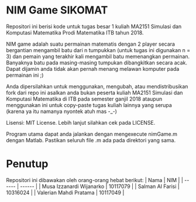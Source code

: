# NIM Game SIKOMAT
Repositori ini berisi kode untuk tugas besar 1 kuliah MA2151 Simulasi dan Komputasi Matematika Prodi Matematika ITB tahun 2018.

NIM game adalah suatu permainan matematis dengan 2 player secara bergantian mengambil batu dari n tumpukkan (untuk tugas ini digunakan n = 3) dan pemain yang terakhir kali mengambil batu memenangkan permainan. Banyaknya batu pada masing-masing tumpukan dibangkitkan secara acak. Dapat dijamin anda tidak akan pernah menang melawan komputer pada permainan ini ;)

Anda dipersilahkan untuk menggunakan, mengubah, atau mendistribusikan fork dari repo ini asalkan anda bukan peserta kuliah MA2151 Simulasi dan Komputasi Matematika di ITB pada semester ganjil 2018 ataupun menggunakan ini untuk copy-paste tugas kuliah lainnya yang serupa (karena ya itu namanya nyontek atuh mas -_-)

Lisensi: MIT License. Lebih lanjut silahkan cek pada LICENSE.

Program utama dapat anda jalankan dengan mengexecute nimGame.m dengan Matlab. Pastikan seluruh file .m ada pada direktori yang sama.

# Penutup
Repositori ini dibawakan oleh orang-orang hebat berikut:
| Nama | NIM |
| ------ | ------ |
| Musa Izzanardi Wijanarko | 10117079 |
| Salman Al Farisi | 10316024 |
| Valerian Mahdi Pratama | 10117049 |
